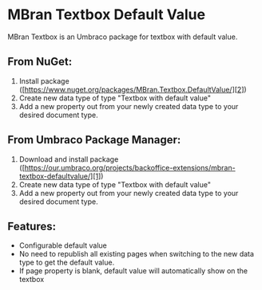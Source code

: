 # MBran Textbox Default Value
MBran Textbox is an Umbraco package for textbox with default value.

[1]: https://our.umbraco.org/projects/backoffice-extensions/mbran-textbox-defaultvalue/ "Umbraco Package Link"
[2]: https://www.nuget.org/packages/MBran.Textbox.DefaultValue/ "NuGet Package Link"

## From NuGet:

1. Install package ([https://www.nuget.org/packages/MBran.Textbox.DefaultValue/][2])
2. Create new data type of type "Textbox with default value"
3. Add a new property out from your newly created data type to your desired document type.

## From Umbraco Package  Manager:

1. Download and install package ([https://our.umbraco.org/projects/backoffice-extensions/mbran-textbox-defaultvalue/][1])
2. Create new data type of type "Textbox with default value"
3. Add a new property out from your newly created data type to your desired document type.

## Features:

* Configurable default value
* No need to republish all existing pages when switching to the new data type to get the default value.
* If page property is blank, default value will automatically show on the textbox


